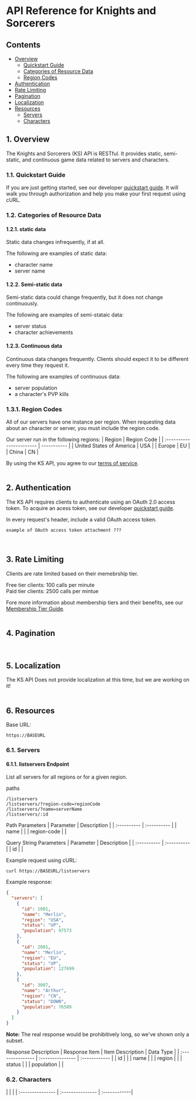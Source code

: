 # API Reference for Knights and Sorcerers
<!-- TODO: client, or you tone?? , how should I handle localization?? -->
## Contents
- [Overview](#overview)
  - [Quickstart Guide](#quickstartGuide)
  - [Categories of Resource Data](#resourceDataCategories)
  - [Region Codes](#regionCodes)
- [Authentication](#authentication)
- [Rate Limiting](#rateLimiting)
- [Pagination](#pagination)
- [Localization](#localization)
- [Resources](#resources)
  - [Servers](#servers)
  - [Characters](#characters)

## 1. Overview <a name="overview"></a>
The Knights and Sorcerers (KS) API is RESTful. It provides static, semi-static, and continuous game data related to servers and characters.

### 1.1. Quickstart Guide <a name="quickstartGuide"></a>
If you are just getting started, see our developer [quickstart guide](#overview). It will walk you through authorization and help you make your first request using cURL.

### 1.2. Categories of Resource Data <a name="resourceDataCategories"></a>

#### 1.2.1. static data
Static data changes infrequently, if at all.

The following are examples of static data:
- character name
- server name

#### 1.2.2. Semi-static data
Semi-static data could change frequently, but it does not change continuously.

The following are examples of semi-stataic data:
- server status
- character achievements

#### 1.2.3. Continuous data
Continuous data changes frequently. Clients should expect it to be different every time they request it.

The following are examples of continuous data:
- server population
- a character's PVP kills

### 1.3.1. Region Codes <a name="regionCodes"></a>
All of our servers have one instance per region. When requesting data about an character or server, you must include the region code.

Our server run in the following regions:
| Region                   | Region Code |
| :----------------------- | ----------- |
| United States of America | USA         |
| Europe                   | EU          |
| China                    | CN          |

By using the KS API, you agree to our [terms of service](#overview).  
&nbsp;
## 2. Authentication <a name="authentication"></a>
The KS API requires clients to authenticate using an OAuth 2.0 access token. To acquire an acess token, see our developer [quickstart guide](#authentication).

In every request's header, include a valid OAuth access token. <!-- TODO: list 2.0? , cap "access token"? -->

```
example of OAuth access token attachment ???
```  
&nbsp;
## 3. Rate Limiting <a name="rateLimiting"></a>
Clients are rate limited based on their memebrship tier.

Free tier clients: 100 calls per minute  
Paid tier clients: 2500 calls per mintue

Fore more information about membership tiers and their benefits, see our [Membership Tier Guide](#rateLimiting).  
&nbsp;
## 4. Pagination <a name="pagination"></a>  
&nbsp;
## 5. Localization <a name="localization"></a>
The KS API Does not provide localization at this time, but we are working on it!  
&nbsp;
## 6. Resources <a name="resources"></a>

Base URL:
```
https://BASEURL
```

### 6.1. Servers <a name="servers"></a>

#### 6.1.1. listservers Endpoint
List all servers for all regions or for a given region.

paths
```
/listservers
/listservers/?region-code=regionCode
/listservers/?name=serverName
/listservers/:id
```

Path Parameters
| Parameter   | Description |
| :---------- | :---------- |
| name |  |
| region-code |  |

Query String Parameters
| Parameter   | Description |
| :---------- | :---------- |
| id |  |

Example request using cURL:
```
curl https://BASEURL/listservers
```
Example response:
```JSON
{
  "servers": [
    {
      "id": 1001,
      "name": "Merlin",
      "region": "USA",
      "status": "UP",
      "population": 97573
    },
    {
      "id": 2001,
      "name": "Merlin",
      "region": "EU",
      "status": "UP",
      "population": 127699
    },
    {
      "id": 3007,
      "name": "Arthur",
      "region": "CN",
      "status": "DOWN",
      "population": 76509
    }
  ]
}
```
**Note:** The real response would be prohibitively long, so we've shown only a subset.

Response Description
| Response Item    | Item Description | Data Type     |
| :--------------- | :--------------- | :------------ |
| id |  |
| name |  |
| region |  |
| status |  |
| population |  |

### 6.2. Characters <a name="characters"></a>
|  |  |
| :--------------- | :--------------- | :------------|

